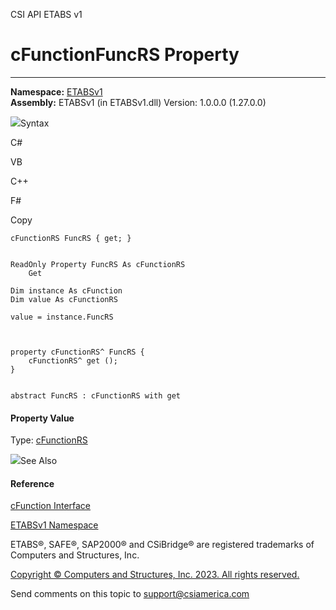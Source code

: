 ﻿

CSI API ETABS v1

# cFunctionFuncRS Property  
  
---  
  
**Namespace:** [ETABSv1](2780f1b8-2033-5289-2298-1cdb2a7508d9.htm)  
**Assembly:** ETABSv1 (in ETABSv1.dll) Version: 1.0.0.0 (1.27.0.0)

![](../icons/SectionExpanded.png)Syntax

C#

VB

C++

F#

Copy

    
    
    cFunctionRS FuncRS { get; }
    
    
    ReadOnly Property FuncRS As cFunctionRS
    	Get
    
    Dim instance As cFunction
    Dim value As cFunctionRS
    
    value = instance.FuncRS
    
    
    
    property cFunctionRS^ FuncRS {
    	cFunctionRS^ get ();
    }
    
    
    abstract FuncRS : cFunctionRS with get
    

#### Property Value

Type: [cFunctionRS](9b423d88-7e6a-4037-2460-c4f2fee04920.htm)

![](../icons/SectionExpanded.png)See Also

#### Reference

[cFunction Interface](c8ba95ec-019c-40b4-b441-707805997216.htm)

[ETABSv1 Namespace](2780f1b8-2033-5289-2298-1cdb2a7508d9.htm)

ETABS®, SAFE®, SAP2000® and CSiBridge® are registered trademarks of Computers
and Structures, Inc.  

[Copyright © Computers and Structures, Inc. 2023. All rights
reserved.](http://www.csiamerica.com)

Send comments on this topic to
[support@csiamerica.com](mailto:support%40csiamerica.com?Subject=CSI%20API%20ETABS%20v1)

